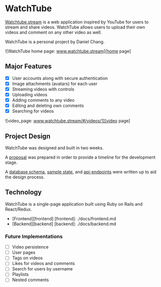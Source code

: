 # WatchTube

[Watchtube.stream][watchtube] is a web application inspired by YouTube for users to stream and share videos. WatchTube allows users to upload their own videos and comment on any other video as well.

WatchTube is a personal project by Daniel Chang.

[watchtube]: http://www.watchtube.stream

![WatchTube home page: www.watchtube.stream][home page]

[home page]: ./docs/images/home_page.png "WatchTube home page"

## Major Features
- [x] User accounts along with secure authentication
- [x] Image attachments (avatars) for each user
- [x] Streaming videos with controls
- [x] Uploading videos
- [x] Adding comments to any video
- [x] Editing and deleting own comments
- [x] Searching for videos

![video_page: www.watchtube.stream/#/videos/1][video page]

[video page]: ./docs/images/video_page.png "WatchTube video page"

## Project Design
WatchTube was designed and built in two weeks.

A [proposal][proposal] was prepared in order to provide a timeline for the development stage.

A [database schema][schema], [sample state][sample-state], and [api-endpoints][api-endpoints] were written up to aid the design process.

## Technology
WatchTube is a single-page application built using Ruby on Rails and React/Redux.
- [Frontend][frontend]
[frontend]: ./docs/frontend.md
- [Backend][backend]
[backend]: ./docs/backend.md


### Future Implementations
- [ ] Video persistence
- [ ] User pages
- [ ] Tags on videos
- [ ] Likes for videos and comments
- [ ] Search for users by username
- [ ] Playlists
- [ ] Nested comments

[proposal]: ./docs/README.md
[api-endpoints]: ./docs/api-endpoints.md
[schema]: ./docs/schema.md
[sample-state]: ./docs/sample-state.md
